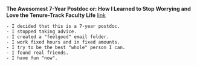 **The Awesomest 7-Year Postdoc or: How I Learned to Stop Worrying and Love the Tenure-Track Faculty Life** [link](https://blogs.scientificamerican.com/guest-blog/the-awesomest-7-year-postdoc-or-how-i-learned-to-stop-worrying-and-love-the-tenure-track-faculty-life/)
```
- I decided that this is a 7-year postdoc.
- I stopped taking advice.
- I created a "feelgood" email folder.
- I work fixed hours and in fixed amounts.
- I try to be the best "whole" person I can.
- I found real friends.
- I have fun "now".

```
